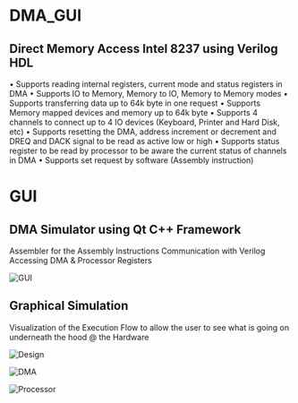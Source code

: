 # DMA_GUI
## Direct Memory Access Intel 8237 using Verilog HDL
•	Supports reading internal registers, current mode and status registers in DMA 
•	Supports IO to Memory, Memory to IO, Memory to Memory modes
•	Supports transferring data up to 64k byte in one request 
•	Supports Memory mapped devices and memory up to 64k byte 
•	Supports 4 channels to connect up to 4 IO devices (Keyboard, Printer and Hard Disk, etc)
•	Supports resetting the DMA, address increment or decrement and DREQ and DACK signal to be read as active low or high
•	Supports status register to be read by processor to be aware the current status of channels in DMA 
•	Supports set request by software (Assembly instruction)

# GUI 
## DMA Simulator using Qt C++ Framework
Assembler for the Assembly Instructions
Communication with Verilog 
Accessing DMA & Processor Registers

![GUI](https://i.ibb.co/7KCxQbX/download.png)

## Graphical Simulation
Visualization of the Execution Flow to allow the user to see what is going on underneath the hood @ the Hardware 

![Design](https://i.ibb.co/cb27FxZ/black.png)

![DMA](https://i.ibb.co/dbBnSs8/dma.png)

![Processor](https://i.ibb.co/1sZH3YF/dma.png)
